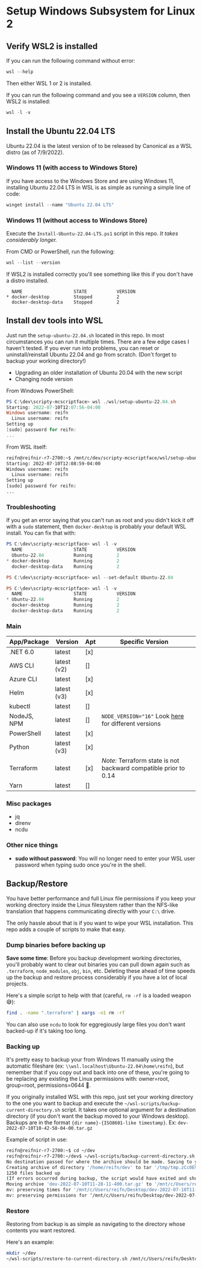 # Setup Windows Subsystem for Linux 2

## Verify WSL2 is installed

If you can run the following command without error:

```PowerShell
wsl --help
```

Then either WSL 1 or 2 is installed.

If you can run the following command and you see a `VERSION` column, then WSL2 is installed:

```PowerShell
wsl -l -v
```

## Install the Ubuntu 22.04 LTS

Ubuntu 22.04 is the latest version of to be released by Canonical as a WSL distro (as of 7/9/2022).

### Windows 11 (with access to Windows Store)

If you have access to the Windows Store and are using Windows 11, installing Ubuntu 22.04 LTS in WSL is as simple as running a simple line of code:

```PowerShell
winget install --name "Ubuntu 22.04 LTS"
```

### Windows 11 (without access to Windows Store)

Execute the `Install-Ubuntu-22.04-LTS.ps1` script in this repo. _It takes considerably longer._


From CMD or PowerShell, run the following:

```PowerShell
wsl --list --version
```

If WSL2 is installed correctly you'll see something like this if you don't have a distro installed.
```
  NAME                   STATE           VERSION
* docker-desktop         Stopped         2
  docker-desktop-data    Stopped         2
```

## Install dev tools into WSL

Just run the `setup-ubuntu-22.04.sh` located in this repo. In most circumstances you can run it multiple times. There are a few edge cases I haven't tested. If you ever run into problems, you can reset or uninstall/reinstall Ubuntu 22.04 and go from scratch. (Don't forget to backup your working directory!)

- Upgrading an older installation of Ubuntu 20.04 with the new script
- Changing node version

From Windows PowerShell:
```PowerShell
PS C:\dev\scripty-mcscriptface> wsl ./wsl/setup-ubuntu-22.04.sh
Starting: 2022-07-10T12:07:56-04:00
Windows username: reifn
  Linux username: reifn
Setting up
[sudo] password for reifn: 
...
```

From WSL itself:
```bash
reifn@reifnir-r7-2700:~$ /mnt/c/dev/scripty-mcscriptface/wsl/setup-ubuntu-22.04.sh
Starting: 2022-07-10T12:08:59-04:00
Windows username: reifn
  Linux username: reifn
Setting up
[sudo] password for reifn:
...
```

### Troubleshooting

If you get an error saying that you can't run as root and you didn't kick it off with a `sudo` statement, then `docker-desktop` is probably your default WSL install. You can fix that with:

```PowerShell
PS C:\dev\scripty-mcscriptface> wsl -l -v
  NAME                   STATE           VERSION
  Ubuntu-22.04           Running         2
* docker-desktop         Running         2
  docker-desktop-data    Running         2

PS C:\dev\scripty-mcscriptface> wsl --set-default Ubuntu-22.04

PS C:\dev\scripty-mcscriptface> wsl -l -v
  NAME                   STATE           VERSION
* Ubuntu-22.04           Running         2
  docker-desktop         Running         2
  docker-desktop-data    Running         2
```

### Main

| App/Package | Version     | Apt | Specific Version                                                                                               |   |
|-------------|-------------|-----|----------------------------------------------------------------------------------------------------------------|---|
| .NET 6.0    | latest      | [x] |                                                                                                                |   |
| AWS CLI     | latest (v2) | []  |                                                                                                                |   |
| Azure CLI   | latest      | [x] |                                                                                                                |   |
| Helm        | latest (v3) | [x] |                                                                                                                |   |
| kubectl     | latest      | []  |                                                                                                                |   |
| NodeJS, NPM | latest      | []  | `NODE_VERSION="16"` Look [here](https://github.com/nodesource/distributions#debinstall) for different versions |   |
| PowerShell  | latest      | [x] |                                                                                                                |   |
| Python      | latest (v3) | [x] |                                                                                                                |   |
| Terraform   | latest      | [x] | *Note:* Terraform state is not backward compatible prior to 0.14                                               |   |
| Yarn        | latest      | []  |                                                                                                                |   |

### Misc packages

- jq
- direnv
- ncdu

### Other nice things
<!-- TODO: add this tonight
- **SSH keys**: the default SSH key (`id_rsa` and `id_rsa.pub`) are copied from the Windows host into the Linux ~/.ssh directory.
    * These keys are copied instead of linked because it is impossible to set proper Linux permissions on files hosted on an NTFS partition.
-->
- **sudo without password**: You will no longer need to enter your WSL user password when typing sudo once you're in the shell.

## Backup/Restore

You have better performance and full Linux file permissions if you keep your working directory inside the Linux filesystem rather than the NFS-like translation that happens communicating directly with your `C:\` drive.

The only hassle about that is if you want to wipe your WSL installation. This repo adds a couple of scripts to make that easy.

### Dump binaries before backing up

**Save some time**: Before you backup development working directories, you'll probably want to clear out binaries you can pull down again such as `.terraform`, `node_modules`, `obj`, `bin`, etc. Deleting these ahead of time speeds up the backup and restore process considerably if you have a lot of local projects.

Here's a simple script to help with that (careful, `rm -rf` is a loaded weapon 😅):

```bash
find . -name ".terraform" | xargs -n1 rm -rf
```

You can also use `ncdu` to look for eggregiously large files you don't want backed-up if it's taking too long.

### Backing up

It's pretty easy to backup your from Windows 11 manually using the automatic fileshare (ex: `\\wsl.localhost\Ubuntu-22.04\home\reifn`), but remember that if you copy out and back into one of these, you're going to be replacing any existing the Linux permissions with: owner=root, group=root, permissions=0644 😬.

If you originally installed WSL with this repo, just set your working directory to the one you want to backup and execute the `~/wsl-scripts/backup-current-directory.sh` script. It takes one optional argument for a destination directory (if you don't want the backup moved to your Windows desktop). Backups are in the format `{dir name}-{ISO8601-like timestamp}`. Ex: `dev-2022-07-10T10-42-58-04-00.tar.gz`

Example of script in use:
```bash
reifn@reifnir-r7-2700:~$ cd ~/dev
reifn@reifnir-r7-2700:~/dev$ ~/wsl-scripts/backup-current-directory.sh
No destination passed for where the archive should be made. Saving to your Windows Desktop
Creating archive of directory '/home/reifn/dev' to tar '/tmp/tmp.zCc0E9znhl/dev-2022-07-10T11-28-11-400.tar.gz'...
1250 files backed up
(If errors occurred during backup, the script would have exited and shown errors already)
Moving archive 'dev-2022-07-10T11-28-11-400.tar.gz' to '/mnt/c/Users/reifn/Desktop'...
mv: preserving times for '/mnt/c/Users/reifn/Desktop/dev-2022-07-10T11-28-11-400.tar.gz': Operation not permitted
mv: preserving permissions for ‘/mnt/c/Users/reifn/Desktop/dev-2022-07-10T11-28-11-400.tar.gz’: Operation not permitted
```

### Restore

Restoring from backup is as simple as navigating to the directory whose contents you want restored.

Here's an example:
```bash
mkdir ~/dev
~/wsl-scripts/restore-to-current-directory.sh /mnt/c/Users/reifn/Desktop/dev-2022-07-10T11-28-11-400.tar.gz
```
